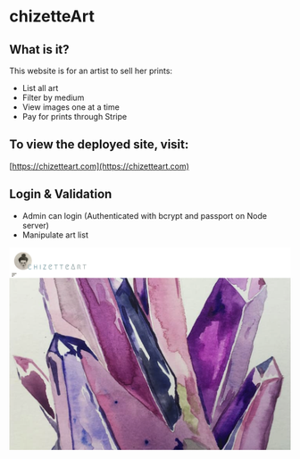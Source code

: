 # chizetteArt

## What is it?

This website is for an artist to sell her prints:

* List all art
* Filter by medium
* View images one at a time
* Pay for prints through Stripe

## To view the deployed site, visit:

[https://chizetteart.com](https://chizetteart.com)


## Login & Validation
* Admin can login (Authenticated with bcrypt and passport on Node server)
* Manipulate art list

![Splash Page](./readmeImages/home.png)


